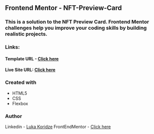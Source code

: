 ## Frontend Mentor - NFT-Preview-Card
### This is a solution to the NFT Preview Card. Frontend Mentor challenges help you improve your coding skills by building realistic projects.

### Links:
#### Template URL - [Click here](https://www.frontendmentor.io/challenges/qr-code-component-iux_sIO_H)
#### Live Site URL: [Click here](https://lukenso.github.io/NFT-Preview-Card/)

### Created with
- HTML5
- CSS 
- Flexbox

### Author
Linkedin - [Luka Koridze](https://www.linkedin.com/in/luka-koridze-4397571a4/)
FrontEndMentor - [Click here](https://www.frontendmentor.io/profile/lukenso)
